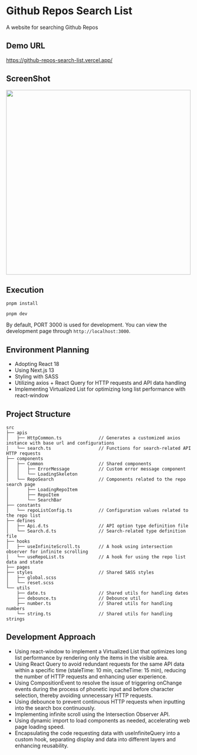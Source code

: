 # Github Repos Search List

A website for searching Github Repos

## Demo URL

https://github-repos-search-list.vercel.app/

## ScreenShot

<img src="https://imgur.com/6OONoCn.png" width="500"/>

## Execution

```shell
pnpm install

pnpm dev
```

By default, PORT 3000 is used for development. You can view the development page through `http://localhost:3000`.

## Environment Planning

- Adopting React 18
- Using Next.js 13
- Styling with SASS
- Utilizing axios + React Query for HTTP requests and API data handling
- Implementing Virtualized List for optimizing long list performance with react-window 

## Project Structure

```
src
├── apis
│   ├── HttpCommon.ts              // Generates a customized axios instance with base url and configurations
│   └── search.ts                  // Functions for search-related API HTTP requests
├── components
│   ├── Common                     // Shared components
│   │   ├── ErrorMessage           // Custom error message component
│   │   └── LoadingSkeleton
│   └── RepoSearch                 // Components related to the repo search page
│       ├── LoadingRepoItem
│       ├── RepoItem
│       └── SearchBar
├── constants
│   └── repoListConfig.ts          // Configuration values related to the repo list
├── defines
│   ├── Api.d.ts                   // API option type definition file
│   └── Search.d.ts                // Search-related type definition file
├── hooks
│   ├── useInfiniteScroll.ts       // A hook using intersection observer for infinite scrolling
│   └── useRepoList.ts             // A hook for using the repo list data and state
├── pages
├── styles                         // Shared SASS styles
│   ├── global.scss
│   └── reset.scss
└── utils
    ├── date.ts                    // Shared utils for handling dates
    ├── debounce.ts                // Debounce util
    ├── number.ts                  // Shared utils for handling numbers
    └── string.ts                  // Shared utils for handling strings
```

## Development Approach

- Using react-window to implement a Virtualized List that optimizes long list performance by rendering only the items in the visible area.
- Using React Query to avoid redundant requests for the same API data within a specific time (staleTime: 10 min, cacheTime: 15 min), reducing the number of HTTP requests and enhancing user experience.
- Using CompositionEvent to resolve the issue of triggering onChange events during the process of phonetic input and before character selection, thereby avoiding unnecessary HTTP requests.
- Using debounce to prevent continuous HTTP requests when inputting into the search box continuously.
- Implementing infinite scroll using the Intersection Observer API.
- Using dynamic import to load components as needed, accelerating web page loading speed.
- Encapsulating the code requesting data with useInfiniteQuery into a custom hook, separating display and data into different layers and enhancing reusability.
